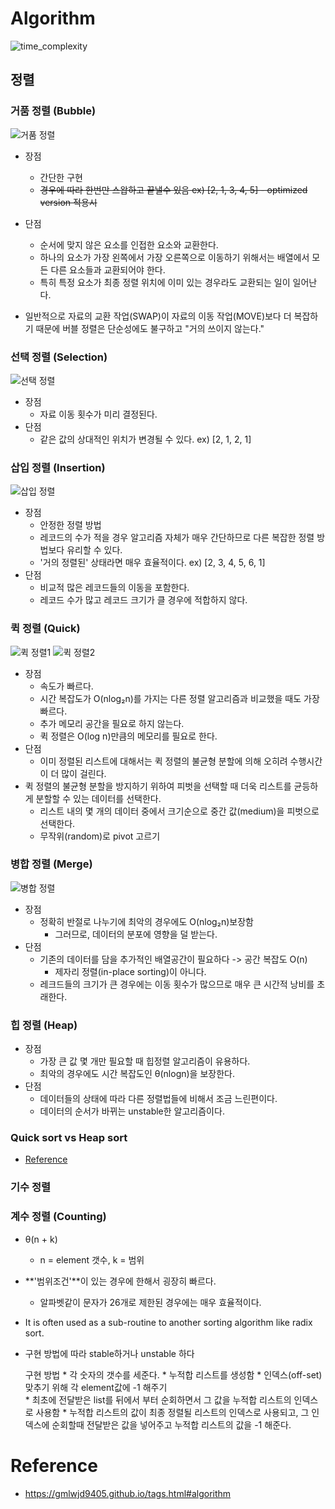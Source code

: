 # Algorithm
![time_complexity](https://lamfo-unb.github.io/img/Sorting-algorithms/Complexity.png)
## 정렬
### 거품 정렬 (Bubble)
![거품 정렬](https://gmlwjd9405.github.io/images/algorithm-bubble-sort/bubble-sort.png)
- 장점
  - 간단한 구현
  - ~~경우에 따라 한번만 스왑하고 끝낼수 있음 ex) [2, 1, 3, 4, 5] - optimized version 적용시~~

- 단점
  - 순서에 맞지 않은 요소를 인접한 요소와 교환한다.
  - 하나의 요소가 가장 왼쪽에서 가장 오른쪽으로 이동하기 위해서는 배열에서 모든 다른 요소들과 교환되어야 한다.
  - 특히 특정 요소가 최종 정렬 위치에 이미 있는 경우라도 교환되는 일이 일어난다.
- 일반적으로 자료의 교환 작업(SWAP)이 자료의 이동 작업(MOVE)보다 더 복잡하기 때문에 버블 정렬은 단순성에도 불구하고 "거의 쓰이지 않는다."

### 선택 정렬 (Selection)
![선택 정렬](https://gmlwjd9405.github.io/images/algorithm-selection-sort/selection-sort.png)
- 장점
  - 자료 이동 횟수가 미리 결정된다.
- 단점
  - 같은 값의 상대적인 위치가 변경될 수 있다. ex) [2, 1, 2, 1]

### 삽입 정렬 (Insertion)
![삽입 정렬](https://gmlwjd9405.github.io/images/algorithm-insertion-sort/insertion-sort.png)
- 장점
  - 안정한 정렬 방법
  - 레코드의 수가 적을 경우 알고리즘 자체가 매우 간단하므로 다른 복잡한 정렬 방법보다 유리할 수 있다.
  - '거의 정렬된' 상태라면 매우 효율적이다. ex) [2, 3, 4, 5, 6, 1]
- 단점
  - 비교적 많은 레코드들의 이동을 포함한다.
  - 레코드 수가 많고 레코드 크기가 클 경우에 적합하지 않다.

### 퀵 정렬 (Quick)
![퀵 정렬1](https://gmlwjd9405.github.io/images/algorithm-quick-sort/quick-sort.png)
![퀵 정렬2](https://gmlwjd9405.github.io/images/algorithm-quick-sort/quick-sort2.png)
- 장점
  - 속도가 빠르다.
  - 시간 복잡도가 O(nlog₂n)를 가지는 다른 정렬 알고리즘과 비교했을 때도 가장 빠르다.
  - 추가 메모리 공간을 필요로 하지 않는다.
  - 퀵 정렬은 O(log n)만큼의 메모리를 필요로 한다.
- 단점
  - 이미 정렬된 리스트에 대해서는 퀵 정렬의 불균형 분할에 의해 오히려 수행시간이 더 많이 걸린다.
- 퀵 정렬의 불균형 분할을 방지하기 위하여 피벗을 선택할 때 더욱 리스트를 균등하게 분할할 수 있는 데이터를 선택한다.
  - 리스트 내의 몇 개의 데이터 중에서 크기순으로 중간 값(medium)을 피벗으로 선택한다.
  - 무작위(random)로 pivot 고르기

### 병합 정렬 (Merge)
![병합 정렬](https://gmlwjd9405.github.io/images/algorithm-merge-sort/merge-sort-concepts.png)
- 장점
  - 정확히 반절로 나누기에 최악의 경우에도 O(nlog₂n)보장함
    - 그러므로, 데이터의 분포에 영향을 덜 받는다.
- 단점
  - 기존의 데이터를 담을 추가적인 배열공간이 필요하다 -> 공간 복잡도 O(n)
    - 제자리 정렬(in-place sorting)이 아니다.
  - 레크드들의 크기가 큰 경우에는 이동 횟수가 많으므로 매우 큰 시간적 낭비를 초래한다.

### 힙 정렬 (Heap)
- 장점
  - 가장 큰 값 몇 개만 필요할 때 힙정렬 알고리즘이 유용하다.
  - 최악의 경우에도 시간 복잡도인 θ(nlogn)을 보장한다.
- 단점
  - 데이터들의 상태에 따라 다른 정렬법들에 비해서 조금 느린편이다.
  - 데이터의 순서가 바뀌는 unstable한 알고리즘이다.

### Quick sort vs Heap sort
- [Reference](https://stackoverflow.com/questions/2467751/quicksort-vs-heapsort)

### 기수 정렬

### 계수 정렬 (Counting)
- θ(n + k)
  - n = element 갯수, k = 범위
- **'범위조건'**이 있는 경우에 한해서 굉장히 빠르다.
  - 알파벳같이 문자가 26개로 제한된 경우에는 매우 효율적이다. 
- It is often used as a sub-routine to another sorting algorithm like radix sort.
- 구현 방법에 따라 stable하거나 unstable 하다


    구현 방법
      * 각 숫자의 갯수를 세준다.
      * 누적합 리스트를 생성함
        * 인덱스(off-set) 맞추기 위해 각 element값에 -1 해주기  
      * 최초에 전달받은 list를 뒤에서 부터 순회하면서 그 값을 누적합 리스트의 인덱스로 사용함
      * 누적합 리스트의 값이 최종 정렬될 리스트의 인덱스로 사용되고,
        그 인덱스에 순회할때 전달받은 값을 넣어주고 누적합 리스트의 값을 -1 해준다.


# Reference
- https://gmlwjd9405.github.io/tags.html#algorithm